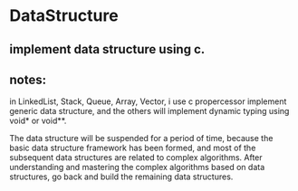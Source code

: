 # DataStructure

## implement data structure using c.

## notes:

in LinkedList, Stack, Queue, Array, Vector, i use c propercessor implement generic data structure,
  and the others will implement dynamic typing using void* or void**.


The data structure will be suspended for a period of time, because the basic data 
structure framework has been formed, and most of the subsequent data structures 
are related to complex algorithms. After understanding and mastering the 
complex algorithms based on data structures, go back and build the remaining data structures.
